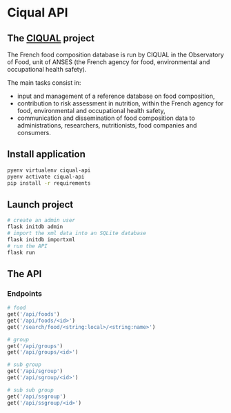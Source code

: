 # Ciqual API

## The [CIQUAL](https://ciqual.anses.fr/) project 

The French food composition database is run by CIQUAL in the Observatory of Food, unit of ANSES (the French agency for food, environmental and occupational health safety).

The main tasks consist in:

- input and management of a reference database on food composition,
- contribution to risk assessment in nutrition, within the French agency for food, environmental and occupational health safety,
- communication and dissemination of food composition data to administrations, researchers, nutritionists, food companies and consumers.

## Install application

```bash
pyenv virtualenv ciqual-api
pyenv activate ciqual-api
pip install -r requirements
```

## Launch project

```bash
# create an admin user
flask initdb admin
# import the xml data into an SQLite database
flask initdb importxml
# run the API
flask run
```

## The API

### Endpoints

```python
# food
get('/api/foods')
get('/api/foods/<id>')
get('/search/food/<string:local>/<string:name>')

# group
get('/api/groups')
get('/api/groups/<id>')

# sub group
get('/api/sgroup')
get('/api/sgroup/<id>')

# sub sub group
get('/api/ssgroup')
get('/api/ssgroup/<id>')
```

